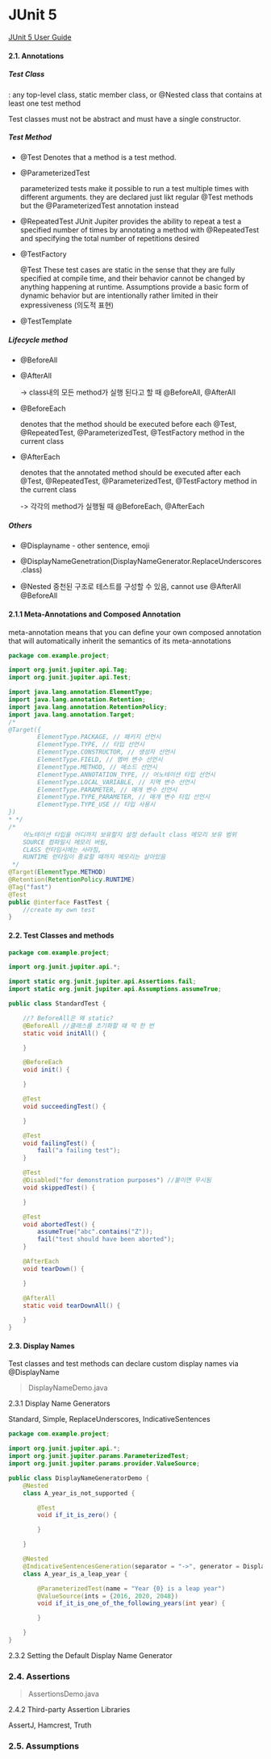 # JUnit 5

[JUnit 5 User Guide](https://junit.org/junit5/docs/current/user-guide/)



#### 2.1. Annotations

##### Test Class

: any top-level class, static member class, or @Nested class that contains at least one test method

Test classes must not be abstract and must have a single constructor.

##### Test Method

- @Test
  Denotes that a method is a test method.

- @ParameterizedTest

  parameterized tests make it possible to run a test multiple times with different arguments. they are declared just likt regular @Test methods but the @ParameterizedTest annotation instead

- @RepeatedTest
  JUnit Jupiter provides the ability to repeat a test a specified number of times by annotating a method with @RepeatedTest and specifying the total number of repetitions desired

- @TestFactory

  @Test These test cases are static in the sense that they are fully specified at compile time, and their behavior cannot be changed by anything happening at runtime. Assumptions provide a basic form of dynamic behavior but are intentionally rather limited in their expressiveness (의도적 표현)

- @TestTemplate

##### Lifecycle method

- @BeforeAll

- @AfterAll

  -> class내의 모든 method가 실행 된다고 할 때 @BeforeAll, @AfterAll

- @BeforeEach

  denotes that the method should be executed before each 
  @Test, @RepeatedTest, @ParameterizedTest, @TestFactory method in the current class

- @AfterEach

  denotes that the annotated method should be executed after each
  @Test, @RepeatedTest, @ParameterizedTest, @TestFactory method in the current class

  -> 각각의 method가 실행될 때 @BeforeEach, @AfterEach

##### Others

- @Displayname - other sentence, emoji 
- @DisplayNameGenetration(DisplayNameGenerator.ReplaceUnderscores.class) 

- @Nested 중천된 구조로 테스트를 구성할 수 있음, cannot use @AfterAll @BeforeAll

#### 2.1.1 Meta-Annotations and Composed Annotation

meta-annotation means that you can define your own composed annotation that will automatically inherit the semantics of its meta-annotations 

```java
package com.example.project;

import org.junit.jupiter.api.Tag;
import org.junit.jupiter.api.Test;

import java.lang.annotation.ElementType;
import java.lang.annotation.Retention;
import java.lang.annotation.RetentionPolicy;
import java.lang.annotation.Target;
/*
@Target({
        ElementType.PACKAGE, // 패키지 선언시
        ElementType.TYPE, // 타입 선언시
        ElementType.CONSTRUCTOR, // 생성자 선언시
        ElementType.FIELD, // 멤버 변수 선언시
        ElementType.METHOD, // 메소드 선언시
        ElementType.ANNOTATION_TYPE, // 어노테이션 타입 선언시
        ElementType.LOCAL_VARIABLE, // 지역 변수 선언시
        ElementType.PARAMETER, // 매개 변수 선언시
        ElementType.TYPE_PARAMETER, // 매개 변수 타입 선언시
        ElementType.TYPE_USE // 타입 사용시
})
* */
/*
    어노테이션 타입을 어디까지 보유할지 설정 default class 메모리 보유 범위
    SOURCE 컴파일시 메모리 버림,
    CLASS 런타임시에는 사라짐,
    RUNTIME 런타임이 종료할 때까지 메모리는 살아있음
 */
@Target(ElementType.METHOD)
@Retention(RetentionPolicy.RUNTIME)
@Tag("fast")
@Test
public @interface FastTest {
    //create my own test
}

```



#### 2.2. Test Classes and methods

```java
package com.example.project;

import org.junit.jupiter.api.*;

import static org.junit.jupiter.api.Assertions.fail;
import static org.junit.jupiter.api.Assumptions.assumeTrue;

public class StandardTest {

    //? BeforeAll은 왜 static?
    @BeforeAll //클래스를 초기화할 때 딱 한 번
    static void initAll() {

    }

    @BeforeEach
    void init() {

    }

    @Test
    void succeedingTest() {

    }

    @Test
    void failingTest() {
        fail("a failing test");
    }

    @Test
    @Disabled("for demonstration purposes") //붙이면 무시됨
    void skippedTest() {

    }

    @Test
    void abortedTest() {
        assumeTrue("abc".contains("Z"));
        fail("test should have been aborted");
    }

    @AfterEach
    void tearDown() {

    }

    @AfterAll
    static void tearDownAll() {

    }
}

```

#### 2.3. Display Names

Test classes and test methods can declare custom display names via @DisplayName

> DisplayNameDemo.java

2.3.1 Display Name Generators

Standard, Simple, ReplaceUnderscores, IndicativeSentences

```java
package com.example.project;

import org.junit.jupiter.api.*;
import org.junit.jupiter.params.ParameterizedTest;
import org.junit.jupiter.params.provider.ValueSource;

public class DisplayNameGeneratorDemo {
    @Nested
    class A_year_is_not_supported {

        @Test
        void if_it_is_zero() {

        }

    }

    @Nested
    @IndicativeSentencesGeneration(separator = "->", generator = DisplayNameGenerator.ReplaceUnderscores.class)
    class A_year_is_a_leap_year {

        @ParameterizedTest(name = "Year {0} is a leap year")
        @ValueSource(ints = {2016, 2020, 2048})
        void if_it_is_one_of_the_following_years(int year) {

        }

    }
}

```

2.3.2 Setting the Default Display Name Generator



### 2.4. Assertions

> AssertionsDemo.java

2.4.2 Third-party Assertion Libraries

AssertJ, Hamcrest, Truth



### 2.5. Assumptions

